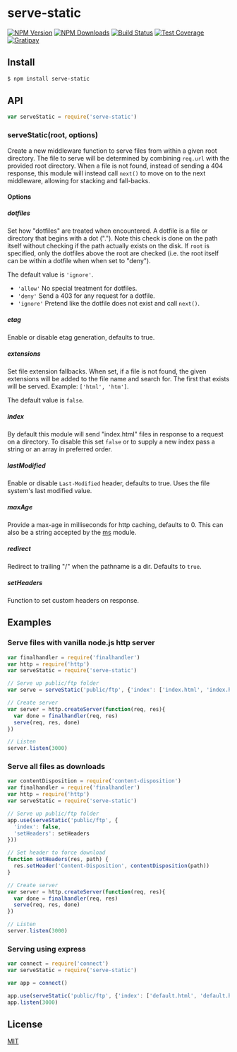 # serve-static

[![NPM Version][npm-image]][npm-url]
[![NPM Downloads][downloads-image]][downloads-url]
[![Build Status][travis-image]][travis-url]
[![Test Coverage][coveralls-image]][coveralls-url]
[![Gratipay][gratipay-image]][gratipay-url]

## Install

```sh
$ npm install serve-static
```

## API

```js
var serveStatic = require('serve-static')
```

### serveStatic(root, options)

Create a new middleware function to serve files from within a given root
directory. The file to serve will be determined by combining `req.url`
with the provided root directory. When a file is not found, instead of
sending a 404 response, this module will instead call `next()` to move on
to the next middleware, allowing for stacking and fall-backs.

#### Options

##### dotfiles

 Set how "dotfiles" are treated when encountered. A dotfile is a file
or directory that begins with a dot ("."). Note this check is done on
the path itself without checking if the path actually exists on the
disk. If `root` is specified, only the dotfiles above the root are
checked (i.e. the root itself can be within a dotfile when when set
to "deny").

The default value is `'ignore'`.

  - `'allow'` No special treatment for dotfiles.
  - `'deny'` Send a 403 for any request for a dotfile.
  - `'ignore'` Pretend like the dotfile does not exist and call `next()`.

##### etag

Enable or disable etag generation, defaults to true.

##### extensions

Set file extension fallbacks. When set, if a file is not found, the given
extensions will be added to the file name and search for. The first that
exists will be served. Example: `['html', 'htm']`.

The default value is `false`.

##### index

By default this module will send "index.html" files in response to a request
on a directory. To disable this set `false` or to supply a new index pass a
string or an array in preferred order.

##### lastModified

Enable or disable `Last-Modified` header, defaults to true. Uses the file
system's last modified value.

##### maxAge

Provide a max-age in milliseconds for http caching, defaults to 0. This
can also be a string accepted by the [ms](https://www.npmjs.org/package/ms#readme)
module.

##### redirect

Redirect to trailing "/" when the pathname is a dir. Defaults to `true`.

##### setHeaders

Function to set custom headers on response.

## Examples

### Serve files with vanilla node.js http server

```js
var finalhandler = require('finalhandler')
var http = require('http')
var serveStatic = require('serve-static')

// Serve up public/ftp folder
var serve = serveStatic('public/ftp', {'index': ['index.html', 'index.htm']})

// Create server
var server = http.createServer(function(req, res){
  var done = finalhandler(req, res)
  serve(req, res, done)
})

// Listen
server.listen(3000)
```

### Serve all files as downloads

```js
var contentDisposition = require('content-disposition')
var finalhandler = require('finalhandler')
var http = require('http')
var serveStatic = require('serve-static')

// Serve up public/ftp folder
app.use(serveStatic('public/ftp', {
  'index': false,
  'setHeaders': setHeaders
}))

// Set header to force download
function setHeaders(res, path) {
  res.setHeader('Content-Disposition', contentDisposition(path))
}

// Create server
var server = http.createServer(function(req, res){
  var done = finalhandler(req, res)
  serve(req, res, done)
})

// Listen
server.listen(3000)
```

### Serving using express

```js
var connect = require('connect')
var serveStatic = require('serve-static')

var app = connect()

app.use(serveStatic('public/ftp', {'index': ['default.html', 'default.htm']}))
app.listen(3000)
```

## License

[MIT](LICENSE)

[npm-image]: https://img.shields.io/npm/v/serve-static.svg?style=flat
[npm-url]: https://npmjs.org/package/serve-static
[travis-image]: https://img.shields.io/travis/expressjs/serve-static.svg?style=flat
[travis-url]: https://travis-ci.org/expressjs/serve-static
[coveralls-image]: https://img.shields.io/coveralls/expressjs/serve-static.svg?style=flat
[coveralls-url]: https://coveralls.io/r/expressjs/serve-static
[downloads-image]: https://img.shields.io/npm/dm/serve-static.svg?style=flat
[downloads-url]: https://npmjs.org/package/serve-static
[gratipay-image]: https://img.shields.io/gratipay/dougwilson.svg?style=flat
[gratipay-url]: https://gratipay.com/dougwilson/
